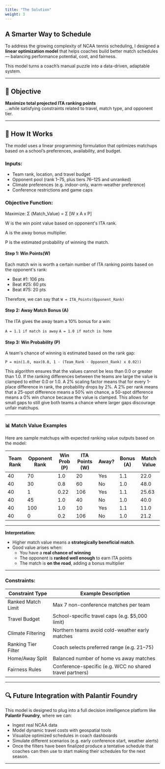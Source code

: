 ```yaml
---
title: "The Solution"
weight: 3
---
```


## A Smarter Way to Schedule

To address the growing complexity of NCAA tennis scheduling, I designed a **linear optimization model** that helps coaches build better match schedules — balancing performance potential, cost, and fairness.

This model turns a coach’s manual puzzle into a data-driven, adaptable system.

---

## 🎯 Objective

**Maximize total projected ITA ranking points**  
...while satisfying constraints related to travel, match type, and opponent tier.

---

## 🧠 How It Works

The model uses a linear programming formulation that optimizes matchups based on a school’s preferences, availability, and budget.

### Inputs:
- Team rank, location, and travel budget
- Opponent pool (rank 1–75, plus tiers 76–125 and unranked)
- Climate preferences (e.g. indoor-only, warm-weather preference)
- Conference restrictions and game caps

### Objective Function:
Maximize:
Σ (Match_Value) = Σ [W x A x P]

W is the win point value based on opponent's ITA rank.

A is the away bonus multiplier.

P is the estimated probability of winning the match.

#### Step 1: Win Points(W)

Each match win is worth a certain number of ITA ranking points based on the opponent's rank:

- Beat #1: 106 pts
- Beat #25: 60 pts
- Beat #75: 20 pts

Therefore, we can say that `W = ITA_Points(Opponent_Rank)`

#### Step 2: Away Match Bonus (A)

The ITA gives the away team a 10% bonus for a win:

`A = 1.1 if match is away`
`A = 1.0 if match is home`

#### Step 3: Win Probability (P)

A team's chance of winning is estimated based on the rank gap:

`P = min(1.0, max(0.0, 1 - (Team_Rank - Opponent_Rank) x 0.02))`

This algorithm ensures that the values cannot be less than 0.0 or greater than 1.0. 
If the ranking differences between the teams are large the value is clamped to either 0.0 or 1.0.
A 2% scaling factor means that for every 1-place difference in rank, the probability drops by 2%. A 2% per rank means that a 25-spot difference means a 50% win chance, a 50-spot difference means a 0% win chance because the value is clamped. 
This allows for small gaps to still give both teams a chance where larger gaps discourage unfair matchups.

---

### 📊 Match Value Examples

Here are sample matchups with expected ranking value outputs based on the model:

| Team Rank | Opponent Rank | Win Prob (P) | ITA Points (W) | Away? | Bonus (A) | Match Value |
|-----------|----------------|--------------|----------------|-------|------------|--------------|
| 40        | 70             | 1.0          | 20             | Yes   | 1.1        | 22.0         |
| 40        | 30             | 0.8          | 60             | No    | 1.0        | 48.0         |
| 40        | 1              | 0.22         | 106            | Yes   | 1.1        | 25.63        |
| 40        | 45             | 1.0          | 40             | No    | 1.0        | 40.0         |
| 40        | 100            | 1.0          | 10             | Yes   | 1.1        | 11.0         |
| 40        | 0              | 0.2          | 106            | No    | 1.0        | 21.2         |

---

**Interpretation:**

- Higher match value means a **strategically beneficial match**.
- Good value arises when:
  - You have a **real chance of winning**
  - The opponent is **ranked well enough** to earn ITA points
  - The match is **on the road**, adding a bonus multiplier

---

### Constraints:

| Constraint Type       | Example Description                                          |
|-----------------------|--------------------------------------------------------------|
| Ranked Match Limit    | Max 7 non-conference matches per team                        |
| Travel Budget         | School-specific travel caps (e.g. $5,000 limit)              |
| Climate Filtering     | Northern teams avoid cold-weather early matches             |
| Ranking Tier Filter   | Coach selects preferred range (e.g. 21–75)                   |
| Home/Away Split       | Balanced number of home vs away matches                      |
| Fairness Rules        | Conference-specific (e.g. WCC no shared travel partners)     |


---

## 🔍 Future Integration with Palantir Foundry

This model is designed to plug into a full decision intelligence platform like **Palantir Foundry**, where we can:

- Ingest real NCAA data
- Model dynamic travel costs with geospatial tools
- Visualize optimized schedules in coach dashboards
- Simulate different scenarios (e.g. early conference start, weather alerts)
- Once the filters have been finalized produce a tentative schedule that coaches can then use to start making their schedules for the next season.
---


